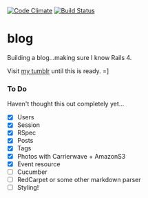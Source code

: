 [![Code Climate](https://codeclimate.com/github/karenling/blog/badges/gpa.svg)](https://codeclimate.com/github/karenling/blog) [![Build Status](https://semaphoreci.com/api/v1/karenling/blog/branches/master/badge.svg)](https://semaphoreci.com/karenling/blog)

# blog

Building a blog...making sure I know Rails 4.

Visit [my tumblr](http://blog.karenling.net) until this is ready. =]

### To Do
Haven't thought this out completely yet...
- [x] Users
- [x] Session
- [x] RSpec
- [x] Posts
- [x] Tags
- [x] Photos with Carrierwave + AmazonS3
- [x] Event resource
- [ ] Cucumber
- [ ] RedCarpet or some other markdown parser
- [ ] Styling!
